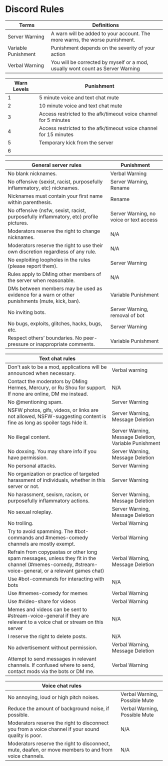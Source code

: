 # Discord Rules


| **Terms**           | **Definitions**                                                                |
|---------------------|--------------------------------------------------------------------------------|
| Server Warning      | A warn will be added to your account. The more warns, the worse punishment.    |
| Variable Punishment | Punishment depends on the severity of your action                              |
| Verbal Warning      | You will be corrected by myself or a mod, usually wont count as Server Warning |


| **Warn Levels** | **Punishment**                                                    |
|-----------------|-------------------------------------------------------------------|
| 1               | 5 minute voice and text chat mute                                 |
| 2               | 10 minute voice and text chat mute                                |
| 3               | Access restricted to the afk/timeout voice channel for 5 minutes  |
| 4               | Access restricted to the afk/timeout voice channel for 15 minutes |
| 5               | Temporary kick from the server                                    |
| 6               | 



| **General server rules**                                                                       | **Punishment**                          |
|------------------------------------------------------------------------------------------------|-----------------------------------------|
| No blank nicknames.                                                                            | Verbal Warning                          |
| No offensive (sexist, racist, purposefully inflammatory, etc) nicknames.                       | Server Warning, Rename                  |
| Nicknames must contain your first name within parenthesis.                                     | Rename                                  |
| No offensive (nsfw, sexist, racist, purposefully inflammatory, etc) profile pictures.          | Server Warning, no voice or text access |
| Moderators reserve the right to change nicknames.                                              | N/A                                     |
| Moderators reserve the right to use their own discretion regardless of any rule.               | N/A                                     |
| No exploiting loopholes in the rules (please report them).                                     | Server Warning                          |
| Rules apply to DMing other members of the server when reasonable.                              | N/A                                     |
| DMs between members may be used as evidence for a warn or other punishments (mute, kick, ban). | Variable Punishment                     |
| No inviting bots.                                                                              | Server Warning, removal of bot          |
| No bugs, exploits, glitches, hacks, bugs, etc.                                                 | Server Warning                          |
| Respect others’ boundaries. No peer-pressure or inappropriate comments.                        | Variable Punishment                     |


| **Text chat rules**                                                                                                                                  |                                                       |
|------------------------------------------------------------------------------------------------------------------------------------------------------|-------------------------------------------------------|
| Don't ask to be a mod, applications will be announced when necessary.                                                                                | Verbal warning                                        |
| Contact the moderators by DMing Hermes, Mercury, or Ru Shou for support. If none are online, DM me instead.                                          | N/A                                                   |
| No @mentioning spam.                                                                                                                                 | Server Warning                                        |
| NSFW photos, gifs, videos, or links are not allowed, NSFW-suggesting content is fine as long as spoiler tags hide it.                                | Server Warning, Message Deletion                      |
| No illegal content.                                                                                                                                  | Server Warning, Message Deletion, Variable Punishment |
| No doxxing. You may share info if you have permission.                                                                                               | Server Warning, Message Deletion                      |
| No personal attacks.                                                                                                                                 | Server Warning                                        |
| No organization or practice of  targeted harassment of individuals, whether in this server or not.                                                   | Server Warning                                        |
| No harassment, sexism, racism, or purposefully  inflammatory actions.                                                                                | Server Warning, Message Deletion                      |
| No sexual roleplay.                                                                                                                                  | Server Warning, Message Deletion                      |
| No trolling.                                                                                                                                         | Verbal Warning                                        |
| Try to avoid spamming. The #bot-commands and #memes-comedy channels are mostly exempt.                                                               | Verbal Warning                                        |
| Refrain from copypastas or other long spam messages, unless they fit in the channel (#memes-comedy, #stream-voice-general, or a relevant games chat) | Verbal Warning, Message Deletion                      |
| Use #bot-commands for interacting with bots                                                                                                          | N/A                                                   |
| Use #memes-comedy for memes                                                                                                                          | Verbal Warning                                        |
| Use #video-share for videos                                                                                                                          | Verbal Warning                                        |
| Memes and videos can  be sent to #stream-voice-general if they are relevant to a voice chat or stream on this server                                 | N/A                                                   |
| I reserve the right to delete posts.                                                                                                                 | N/A                                                   |
| No advertisement without permission.                                                                                                                 | Verbal Warning, Message Deletion                      |
| Attempt to send messages in relevant channels. If confused where to send, contact mods via the bots or DM me.                                        | Verbal Warning                                        |



| **Voice chat rules**                                                                                  |                               |
|-------------------------------------------------------------------------------------------------------|-------------------------------|
| No annoying, loud or high pitch noises.                                                               | Verbal Warning, Possible Mute |
| Reduce the amount of background noise, if possible.                                                   | Verbal Warning, Possible Mute |
| Moderators reserve the right to disconnect you from a voice channel if your sound quality is poor.    | N/A                           |
| Moderators reserve the right to disconnect, mute, deafen, or move members to and from voice channels. | N/A                           |
